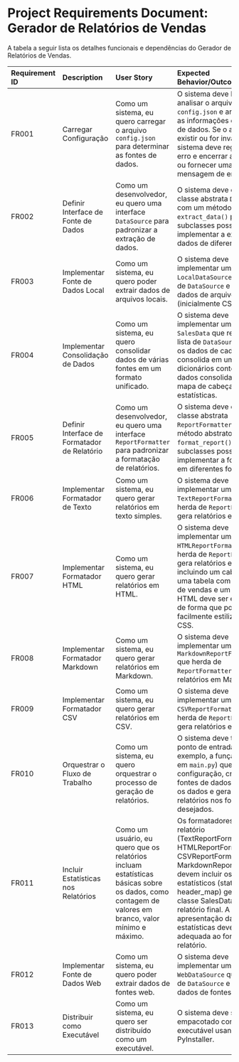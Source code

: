 #   Project Requirements Document: Gerador de Relatórios de Vendas

A tabela a seguir lista os detalhes funcionais e dependências do Gerador de Relatórios de Vendas.

|   Requirement ID   |   Description   |   User Story   |   Expected Behavior/Outcome   |
| :----------------- | :------------ | :------------- | :--------------------------- |
|   FR001   |   Carregar Configuração   |   Como um sistema, eu quero carregar o arquivo `config.json` para determinar as fontes de dados.   |   O sistema deve ler e analisar o arquivo `config.json` e armazenar as informações das fontes de dados. Se o arquivo não existir ou for inválido, o sistema deve registrar o erro e encerrar a execução ou fornecer uma mensagem de erro clara.   |
|   FR002   |   Definir Interface de Fonte de Dados   |   Como um desenvolvedor, eu quero uma interface `DataSource` para padronizar a extração de dados.   |   O sistema deve definir uma classe abstrata `DataSource` com um método abstrato `extract_data()` para que subclasses possam implementar a extração de dados de diferentes fontes.   |
|   FR003   |   Implementar Fonte de Dados Local   |   Como um sistema, eu quero poder extrair dados de arquivos locais.   |   O sistema deve implementar uma classe `LocalDataSource` que herda de `DataSource` e extrai dados de arquivos (inicialmente CSV).   |
|   FR004   |   Implementar Consolidação de Dados   |   Como um sistema, eu quero consolidar dados de várias fontes em um formato unificado.   |   O sistema deve implementar uma classe `SalesData` que recebe uma lista de `DataSource`s, extrai os dados de cada uma e os consolida em uma lista de dicionários contendo os dados consolidados, o mapa de cabeçalhos e as estatísticas. |
|   FR005   |   Definir Interface de Formatador de Relatório   |   Como um desenvolvedor, eu quero uma interface `ReportFormatter` para padronizar a formatação de relatórios.   |   O sistema deve definir uma classe abstrata `ReportFormatter` com um método abstrato `format_report()` para que subclasses possam implementar a formatação em diferentes formatos.   |
|   FR006   |   Implementar Formatador de Texto   |   Como um sistema, eu quero gerar relatórios em texto simples.   |   O sistema deve implementar uma classe `TextReportFormatter` que herda de `ReportFormatter` e gera relatórios em texto.   |
|   FR007   |   Implementar Formatador HTML   |   Como um sistema, eu quero gerar relatórios em HTML.   |   O sistema deve implementar uma classe `HTMLReportFormatter` que herda de `ReportFormatter` e gera relatórios em HTML incluindo um cabeçalho, uma tabela com os dados de vendas e um rodapé. O HTML deve ser estruturado de forma que possa ser facilmente estilizado com CSS.   |
|   FR008   |   Implementar Formatador Markdown   |   Como um sistema, eu quero gerar relatórios em Markdown.   |   O sistema deve implementar uma classe `MarkdownReportFormatter` que herda de `ReportFormatter` e gera relatórios em Markdown.   |
|   FR009   |   Implementar Formatador CSV   |   Como um sistema, eu quero gerar relatórios em CSV.   |   O sistema deve implementar uma classe `CSVReportFormatter` que herda de `ReportFormatter` e gera relatórios em CSV.   |
|   FR010   |   Orquestrar o Fluxo de Trabalho   |   Como um sistema, eu quero orquestrar o processo de geração de relatórios.   |   O sistema deve ter um ponto de entrada (por exemplo, a função `main()` em `main.py`) que: carrega a configuração, cria as fontes de dados, consolida os dados e gera os relatórios nos formatos desejados.   |
|   FR011   |   Incluir Estatísticas nos Relatórios   |  Como um usuário, eu quero que os relatórios incluam estatísticas básicas sobre os dados, como contagem de valores em branco, valor mínimo e máximo.   |  Os formatadores de relatório (TextReportFormatter, HTMLReportFormatter, CSVReportFormatter, MarkdownReportFormatter) devem incluir os dados estatísticos (statistics e header_map) gerados pela classe SalesData no relatório final. A apresentação das estatísticas deve ser adequada ao formato do relatório.   |
|   FR012   |   Implementar Fonte de Dados Web   |   Como um sistema, eu quero poder extrair dados de fontes web.   |   O sistema deve implementar uma classe `WebDataSource` que herda de `DataSource` e extrai dados de fontes web.   |
|   FR013   |   Distribuir como Executável   |   Como um sistema, eu quero ser distribuído como um executável.   |   O sistema deve ser empacotado como um executável usando PyInstaller.   |
